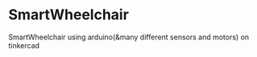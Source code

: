 # SmartWheelchair
SmartWheelchair using arduino(&amp;many different sensors and motors) on tinkercad

